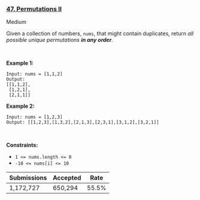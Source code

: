 ### [47. Permutations II](https://leetcode.com/problems/permutations-ii/)

Medium

Given a collection of numbers, `` nums ``, that might contain duplicates, return _all possible unique permutations __in any order__._

 

__Example 1:__

```
Input: nums = [1,1,2]
Output:
[[1,1,2],
 [1,2,1],
 [2,1,1]]
```

__Example 2:__

```
Input: nums = [1,2,3]
Output: [[1,2,3],[1,3,2],[2,1,3],[2,3,1],[3,1,2],[3,2,1]]
```

 

__Constraints:__

*   `` 1 <= nums.length <= 8 ``
*   `` -10 <= nums[i] <= 10 ``

| Submissions    | Accepted     | Rate   |
| -------------- | ------------ | ------ |
| 1,172,727 | 650,294 | 55.5% |